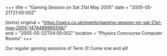 +++
title = "Gaming Session on Sat 21st May 2005"
date = "2005-05-21T21:00:00Z"

[extra]
original = "https://uwcs.co.uk/events/gaming-session-on-sat-21st-may-2005-1474488965556/"    
end = "2005-05-22T04:00:00Z"
location = "Physics Concourse Computer Rooms"
+++

Our regular gaming sessions of Term 3\! Come one and all\!

